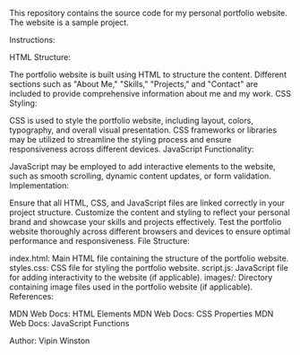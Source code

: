 This repository contains the source code for my personal portfolio website. The website is a sample project.

Instructions:

HTML Structure:

The portfolio website is built using HTML to structure the content.
Different sections such as "About Me," "Skills," "Projects," and "Contact" are included to provide comprehensive information about me and my work.
CSS Styling:

CSS is used to style the portfolio website, including layout, colors, typography, and overall visual presentation.
CSS frameworks or libraries may be utilized to streamline the styling process and ensure responsiveness across different devices.
JavaScript Functionality:

JavaScript may be employed to add interactive elements to the website, such as smooth scrolling, dynamic content updates, or form validation.
Implementation:

Ensure that all HTML, CSS, and JavaScript files are linked correctly in your project structure.
Customize the content and styling to reflect your personal brand and showcase your skills and projects effectively.
Test the portfolio website thoroughly across different browsers and devices to ensure optimal performance and responsiveness.
File Structure:

index.html: Main HTML file containing the structure of the portfolio website.
styles.css: CSS file for styling the portfolio website.
script.js: JavaScript file for adding interactivity to the website (if applicable).
images/: Directory containing image files used in the portfolio website (if applicable).
References:

MDN Web Docs: HTML Elements
MDN Web Docs: CSS Properties
MDN Web Docs: JavaScript Functions

Author:
Vipin Winston
